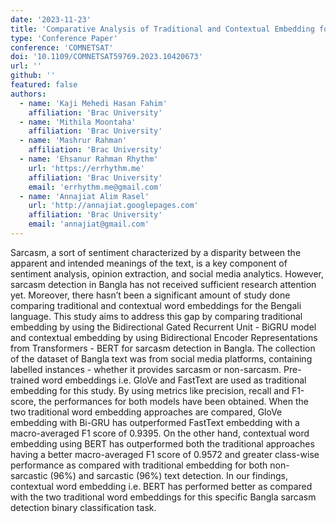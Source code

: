 ```yaml
---
date: '2023-11-23'
title: 'Comparative Analysis of Traditional and Contextual Embedding for Bangla Sarcasm Detection in Natural Language Processing'
type: 'Conference Paper'
conference: 'COMNETSAT'
doi: '10.1109/COMNETSAT59769.2023.10420673'
url: ''
github: ''
featured: false
authors:
  - name: 'Kaji Mehedi Hasan Fahim'
    affiliation: 'Brac University'
  - name: 'Mithila Moontaha'
    affiliation: 'Brac University'
  - name: 'Mashrur Rahman'
    affiliation: 'Brac University'
  - name: 'Ehsanur Rahman Rhythm'
    url: 'https://errhythm.me'
    affiliation: 'Brac University'
    email: 'errhythm.me@gmail.com'
  - name: 'Annajiat Alim Rasel'
    url: 'http://annajiat.googlepages.com'
    affiliation: 'Brac University'
    email: 'annajiat@gmail.com'
---
```


Sarcasm, a sort of sentiment characterized by a disparity between the apparent and intended meanings of the text, is a key component of sentiment analysis, opinion extraction, and social media analytics. However, sarcasm detection in Bangla has not received sufficient research attention yet. Moreover, there hasn’t been a significant amount of study done comparing traditional and contextual word embeddings for the Bengali language. This study aims to address this gap by comparing traditional embedding by using the Bidirectional Gated Recurrent Unit - BiGRU model and contextual embedding by using Bidirectional Encoder Representations from Transformers - BERT for sarcasm detection in Bangla. The collection of the dataset of Bangla text was from social media platforms, containing labelled instances - whether it provides sarcasm or non-sarcasm. Pre-trained word embeddings i.e. GloVe and FastText are used as traditional embedding for this study. By using metrics like precision, recall and F1-score, the performances for both models have been obtained. When the two traditional word embedding approaches are compared, GloVe embedding with Bi-GRU has outperformed FastText embedding with a macro-averaged F1 score of 0.9395. On the other hand, contextual word embedding using BERT has outperformed both the traditional approaches having a better macro-averaged F1 score of 0.9572 and greater class-wise performance as compared with traditional embedding for both non-sarcastic (96%) and sarcastic (96%) text detection. In our findings, contextual word embedding i.e. BERT has performed better as compared with the two traditional word embeddings for this specific Bangla sarcasm detection binary classification task.
